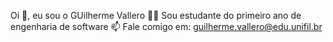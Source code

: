 Oi 👋, eu sou o GUilherme Vallero
👨‍💻 Sou estudante do primeiro ano de engenharia de software
📫 Fale comigo em: guilherme.vallero@edu.unifil.br
